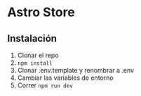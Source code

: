 # Astro Store

## Instalación

1. Clonar el repo
2. `npm install`
3. Clonar .env.template y renombrar a .env
4. Cambiar las variables de entorno
5. Correr `npm run dev`
